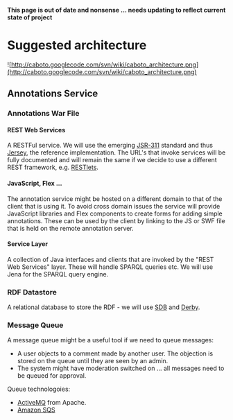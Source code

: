 **This page is out of date and nonsense ... needs updating to reflect current state of project**


# Suggested architecture #

![http://caboto.googlecode.com/svn/wiki/caboto_architecture.png](http://caboto.googlecode.com/svn/wiki/caboto_architecture.png)

## Annotations Service ##

### Annotations War File ###

#### REST Web Services ####

A RESTFul service. We will use the emerging [JSR-311](http://jcp.org/en/jsr/detail?id=311) standard and thus [Jersey](https://jersey.dev.java.net/), the reference implementation. The URL's that invoke services will be fully documented and will remain the same if we decide to use a different REST framework, e.g. [RESTlets](http://www.restlet.org/).

#### JavaScript, Flex ... ####

The annotation service might be hosted on a different domain to that of the client that is using it. To avoid cross domain issues the service will provide JavaScript libraries and Flex components to create forms for adding simple annotations. These can be used by the client by linking to the JS or SWF file that is held on the remote annotation server.

#### Service Layer ####

A collection of Java interfaces and clients that are invoked by the "REST Web Services" layer. These will handle SPARQL queries etc. We will use Jena for the SPARQL query engine.

### RDF Datastore ###

A relational database to store the RDF - we will use [SDB](http://jena.sourceforge.net/SDB/) and [Derby](http://db.apache.org/derby/).

### Message Queue ###

A message queue might be a useful tool if we need to queue messages:

  * A user objects to a comment made by another user. The objection is stored on the queue until they are seen by an admin.
  * The system might have moderation switched on ... all messages need to be queued for approval.

Queue technologoies:

  * [ActiveMQ](http://activemq.apache.org/) from Apache.
  * [Amazon SQS](http://www.amazon.com/Simple-Queue-Service-home-page/b?ie=UTF8&node=13584001)